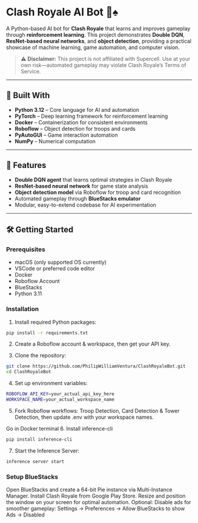 # Clash Royale AI Bot 🤖♠️

A Python-based AI bot for **Clash Royale** that learns and improves gameplay through **reinforcement learning**. This project demonstrates **Double DQN**, **ResNet-based neural networks**, and **object detection**, providing a practical showcase of machine learning, game automation, and computer vision.

> ⚠️ **Disclaimer:** This project is not affiliated with Supercell. Use at your own risk—automated gameplay may violate Clash Royale’s Terms of Service.

---

## 🚀 Built With

- **Python 3.12** – Core language for AI and automation  
- **PyTorch** – Deep learning framework for reinforcement learning  
- **Docker** – Containerization for consistent environments  
- **Roboflow** – Object detection for troops and cards  
- **PyAutoGUI** – Game interaction automation  
- **NumPy** – Numerical computation  

---

## 🎯 Features

- **Double DQN agent** that learns optimal strategies in Clash Royale  
- **ResNet-based neural network** for game state analysis  
- **Object detection model** via Roboflow for troop and card recognition  
- Automated gameplay through **BlueStacks emulator**  
- Modular, easy-to-extend codebase for AI experimentation  

---

## 🛠 Getting Started

### Prerequisites

- macOS (only supported OS currently)  
- VSCode or preferred code editor  
- Docker  
- Roboflow Account  
- BlueStacks  
- Python 3.11  

### Installation

1. Install required Python packages:

```bash
pip install -r requirements.txt
```

2. Create a Roboflow account & workspace, then get your API key.

3. Clone the repository:
```bash
git clone https://github.com/PhilipWilliamVentura/ClashRoyaleBot.git
cd ClashRoyaleBot
```

4. Set up environment variables:
```bash
ROBOFLOW_API_KEY=your_actual_api_key_here
WORKSPACE_NAME=your_actual_workspace_name
```

5. Fork Roboflow workflows: Troop Detection, Card Detection & Tower Detection, then update .env with your workspace names.

Go in Docker terminal
6. Install inference-cli
```bash
pip install inference-cli
```

7. Start the Inference Server:
```bash
inference server start
```

### Setup BlueStacks
Open BlueStacks and create a 64-bit Pie instance via Multi-Instance Manager.
Install Clash Royale from Google Play Store.
Resize and position the window on your screen for optimal automation.
Optional: Disable ads for smoother gameplay:
Settings → Preferences → Allow BlueStacks to show Ads → Disabled
